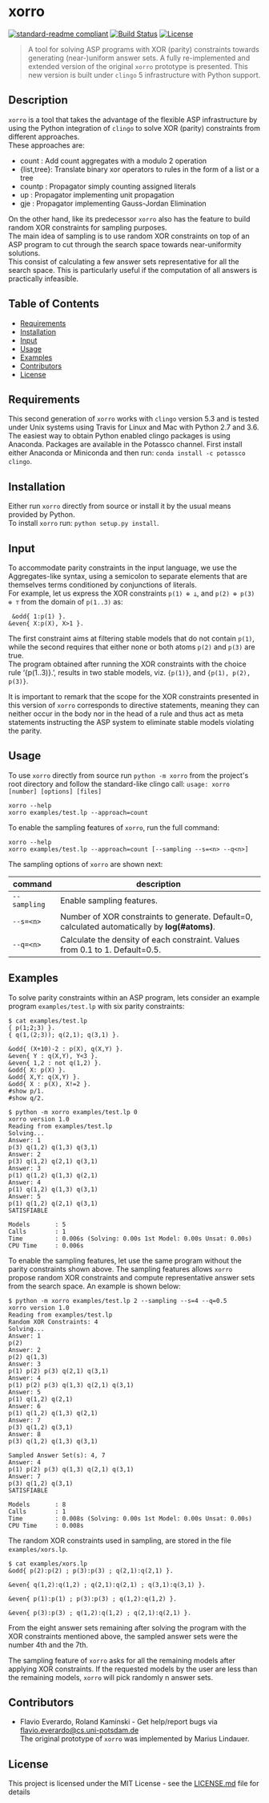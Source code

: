 # xorro

[![standard-readme compliant](https://img.shields.io/badge/readme%20style-standard-brightgreen.svg?style=flat-square)](https://github.com/potassco/xorro)
[![Build Status](https://travis-ci.org/doge/wow.svg)](https://travis-ci.org/potassco/xorro/builds/456037987?utm_source=github_status&utm_medium=notification)
[![License](http://img.shields.io/:license-mit-blue.svg)](http://doge.mit-license.org)


> A tool for solving ASP programs with XOR (parity) constraints towards generating (near-)uniform answer sets.
> A fully re-implemented and extended version of the original `xorro` prototype is presented. This new version is built under `clingo` 5 infrastructure with Python support.

## Description
`xorro` is a tool that takes the advantage of the flexible ASP infrastructure
by using the Python integration of `clingo` to solve XOR (parity) constraints from different approaches. </br>
These approaches are: </br>
- count      : Add count aggregates with a modulo 2 operation
- {list,tree}: Translate binary xor operators to rules in the form of a list or a tree
- countp     : Propagator simply counting assigned literals
- up         : Propagator implementing unit propagation
- gje        : Propagator implementing Gauss-Jordan Elimination

On the other hand, like its predecessor `xorro` also has the feature
to build random XOR constraints for sampling purposes. <br/>
The main idea of sampling is to use random XOR constraints on top of an ASP program
to cut through the search space towards near-uniformity solutions. <br/>
This consist of calculating a few answer sets representative for all the search space.
This is particularly useful if the computation of all answers is practically infeasible.<br/>


## Table of Contents

- [Requirements](#requirements)
- [Installation](#installation)
- [Input](#input)
- [Usage](#usage)
- [Examples](#examples)
- [Contributors](#contributors)
- [License](#license)


## Requirements

This second generation of `xorro` works with `clingo` version 5.3
and is tested under Unix systems using Travis for Linux and Mac with Python 2.7 and 3.6. </br>
The easiest way to obtain Python enabled clingo packages is using Anaconda.
Packages are available in the Potassco channel.
First install either Anaconda or Miniconda and then run: `conda install -c potassco clingo`.



## Installation

Either run `xorro` directly from source or install it by the usual means provided by Python. </br>
To install `xorro` run: `python setup.py install`.



## Input

To accommodate parity constraints in the input language, we use the Aggregates-like syntax,
using a semicolon to separate elements that are themselves terms conditioned by conjunctions of literals. </br>
For example, let us express the XOR constraints `p(1) ⊕ ⊥`, and `p(2) ⊕ p(3) ⊕ ⊤` from the domain of `p(1..3)` as:
```
 &odd{ 1:p(1) }.
&even{ X:p(X), X>1 }.
```
The first constraint aims at filtering stable models that do not contain `p(1)`,
while the second requires that either none or both atoms `p(2)` and `p(3)` are true. </br>
The program obtained after running the XOR constraints with the choice rule ‘{p(1..3)}.’,
results in two stable models, viz. `{p(1)}`, and `{p(1), p(2), p(3)}`. </br>

It is important to remark that the scope for the XOR constraints presented in this version of `xorro`
corresponds to directive statements,
meaning they can neither occur in the body nor in the head of a rule
and thus act as meta statements instructing the ASP system to eliminate stable models violating the parity.



## Usage

To use `xorro` directly from source run `python -m xorro` from the project's root directory and
follow the standard-like clingo call:
`usage: xorro [number] [options] [files]`

 
```
xorro --help
xorro examples/test.lp --approach=count
```

To enable the sampling features of `xorro`, run the full command:
```
xorro --help
xorro examples/test.lp --approach=count [--sampling --s=<n> --q<n>]
```

The sampling options of `xorro` are shown next:

| command | description |
|---|---|
| `--sampling` | Enable sampling features. |
| `--s=<n>` | Number of XOR constraints to generate. Default=0, calculated automatically by **log(#atoms)**. |
| `--q=<n>` | Calculate the density of each constraint. Values from 0.1 to 1. Default=0.5. |




## Examples

To solve parity constraints within an ASP program, lets consider an example program `examples/test.lp` with six parity constraints:
```
$ cat examples/test.lp 
{ p(1;2;3) }.
{ q(1,(2;3)); q(2,1); q(3,1) }.

&odd{ (X+10)-2 : p(X), q(X,Y) }.
&even{ Y : q(X,Y), Y<3 }.
&even{ 1,2 : not q(1,2) }.
&odd{ X: p(X) }.
&odd{ X,Y: q(X,Y) }.
&odd{ X : p(X), X!=2 }.
#show p/1.
#show q/2.

$ python -m xorro examples/test.lp 0
xorro version 1.0
Reading from examples/test.lp
Solving...
Answer: 1
p(3) q(1,2) q(1,3) q(3,1)
Answer: 2
p(3) q(1,2) q(2,1) q(3,1)
Answer: 3
p(1) q(1,2) q(1,3) q(2,1)
Answer: 4
p(1) q(1,2) q(1,3) q(3,1)
Answer: 5
p(1) q(1,2) q(2,1) q(3,1)
SATISFIABLE

Models       : 5
Calls        : 1
Time         : 0.006s (Solving: 0.00s 1st Model: 0.00s Unsat: 0.00s)
CPU Time     : 0.006s
```

To enable the sampling features, let use the same program without the parity constraints shown above. The sampling features allows `xorro` propose random XOR constraints and compute representative answer sets from the search space.
An example is shown below:
```
$ python -m xorro examples/test.lp 2 --sampling --s=4 --q=0.5
xorro version 1.0
Reading from examples/test.lp
Random XOR Constraints: 4
Solving...
Answer: 1
p(2)
Answer: 2
p(2) q(1,3)
Answer: 3
p(1) p(2) p(3) q(2,1) q(3,1)
Answer: 4
p(1) p(2) p(3) q(1,3) q(2,1) q(3,1)
Answer: 5
p(1) q(1,2) q(2,1)
Answer: 6
p(1) q(1,2) q(1,3) q(2,1)
Answer: 7
p(3) q(1,2) q(3,1)
Answer: 8
p(3) q(1,2) q(1,3) q(3,1)

Sampled Answer Set(s): 4, 7
Answer: 4
p(1) p(2) p(3) q(1,3) q(2,1) q(3,1)
Answer: 7
p(3) q(1,2) q(3,1)
SATISFIABLE

Models       : 8
Calls        : 1
Time         : 0.008s (Solving: 0.00s 1st Model: 0.00s Unsat: 0.00s)
CPU Time     : 0.008s
```

The random XOR constraints used in sampling, are stored in the file `examples/xors.lp`. 
```
$ cat examples/xors.lp 
&odd{ p(2):p(2) ; p(3):p(3) ; q(2,1):q(2,1) }. 

&even{ q(1,2):q(1,2) ; q(2,1):q(2,1) ; q(3,1):q(3,1) }. 

&even{ p(1):p(1) ; p(3):p(3) ; q(1,2):q(1,2) }. 

&even{ p(3):p(3) ; q(1,2):q(1,2) ; q(2,1):q(2,1) }.
```

From the eight answer sets remaining after solving the program with the  XOR constraints mentioned above, the sampled answer sets were the number 4th and the 7th.

The sampling feature of `xorro` asks for all the remaining models after applying XOR constraints. If the requested models by the user are less than the remaining models, `xorro` will pick randomly n answer sets.


## Contributors

* Flavio Everardo, Roland Kaminski - Get help/report bugs via flavio.everardo@cs.uni-potsdam.de </br>
The original prototype of `xorro` was implemented by Marius Lindauer.

## License

This project is licensed under the MIT License - see the [LICENSE.md](LICENSE.md) file for details
